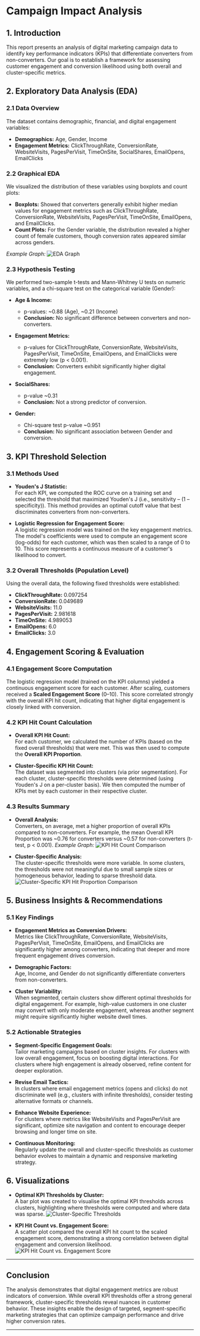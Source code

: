 # Campaign Impact Analysis

## 1. Introduction

This report presents an analysis of digital marketing campaign data to identify key performance indicators (KPIs) that differentiate converters from non-converters. Our goal is to establish a framework for assessing customer engagement and conversion likelihood using both overall and cluster-specific metrics.

## 2. Exploratory Data Analysis (EDA)

### 2.1 Data Overview
The dataset contains demographic, financial, and digital engagement variables:
- **Demographics:** Age, Gender, Income
- **Engagement Metrics:** ClickThroughRate, ConversionRate, WebsiteVisits, PagesPerVisit, TimeOnSite, SocialShares, EmailOpens, EmailClicks

### 2.2 Graphical EDA
We visualized the distribution of these variables using boxplots and count plots:
- **Boxplots:** Showed that converters generally exhibit higher median values for engagement metrics such as ClickThroughRate, ConversionRate, WebsiteVisits, PagesPerVisit, TimeOnSite, EmailOpens, and EmailClicks.
- **Count Plots:** For the Gender variable, the distribution revealed a higher count of female customers, though conversion rates appeared similar across genders.

*Example Graph:*
![EDA Graph](visualisations/EDA.png)

### 2.3 Hypothesis Testing
We performed two-sample t-tests and Mann-Whitney U tests on numeric variables, and a chi-square test on the categorical variable (Gender):

- **Age & Income:**  
  - p-values: ~0.88 (Age), ~0.21 (Income)  
  - **Conclusion:** No significant difference between converters and non-converters.

- **Engagement Metrics:**  
  - p-values for ClickThroughRate, ConversionRate, WebsiteVisits, PagesPerVisit, TimeOnSite, EmailOpens, and EmailClicks were extremely low (p < 0.001).  
  - **Conclusion:** Converters exhibit significantly higher digital engagement.

- **SocialShares:**  
  - p-value ~0.31  
  - **Conclusion:** Not a strong predictor of conversion.

- **Gender:**  
  - Chi-square test p-value ~0.951  
  - **Conclusion:** No significant association between Gender and conversion.

## 3. KPI Threshold Selection

### 3.1 Methods Used
- **Youden's J Statistic:**  
  For each KPI, we computed the ROC curve on a training set and selected the threshold that maximized Youden's J (i.e., sensitivity – (1 – specificity)). This method provides an optimal cutoff value that best discriminates converters from non-converters.

- **Logistic Regression for Engagement Score:**  
  A logistic regression model was trained on the key engagement metrics. The model's coefficients were used to compute an engagement score (log-odds) for each customer, which was then scaled to a range of 0 to 10. This score represents a continuous measure of a customer's likelihood to convert.

### 3.2 Overall Thresholds (Population Level)
Using the overall data, the following fixed thresholds were established:
- **ClickThroughRate:** 0.097254  
- **ConversionRate:** 0.049689  
- **WebsiteVisits:** 11.0  
- **PagesPerVisit:** 2.981618  
- **TimeOnSite:** 4.989053  
- **EmailOpens:** 6.0  
- **EmailClicks:** 3.0  

## 4. Engagement Scoring & Evaluation

### 4.1 Engagement Score Computation
The logistic regression model (trained on the KPI columns) yielded a continuous engagement score for each customer. After scaling, customers received a **Scaled Engagement Score** (0–10). This score correlated strongly with the overall KPI hit count, indicating that higher digital engagement is closely linked with conversion.

### 4.2 KPI Hit Count Calculation
- **Overall KPI Hit Count:**  
  For each customer, we calculated the number of KPIs (based on the fixed overall thresholds) that were met. This was then used to compute the **Overall KPI Proportion**.

- **Cluster-Specific KPI Hit Count:**  
  The dataset was segmented into clusters (via prior segmentation). For each cluster, cluster-specific thresholds were determined (using Youden's J on a per-cluster basis). We then computed the number of KPIs met by each customer in their respective cluster.

### 4.3 Results Summary
- **Overall Analysis:**  
  Converters, on average, met a higher proportion of overall KPIs compared to non-converters. For example, the mean Overall KPI Proportion was ~0.76 for converters versus ~0.57 for non-converters (t-test, p < 0.001).
  *Example Graph:*
![KPI Hit Count Comparison](visualisations/Overall%20KPI%20Hit%20Count%20vs%20Conversion.png)

- **Cluster-Specific Analysis:**  
  The cluster-specific thresholds were more variable. In some clusters, the thresholds were not meaningful due to small sample sizes or homogeneous behavior, leading to sparse threshold data.
![Cluster-Specific KPI Hit Proportion Comparison](visualisations/Cluster%20KPI%20Hit%20Proportion%20vs%20Conversion.png)

## 5. Business Insights & Recommendations

### 5.1 Key Findings
- **Engagement Metrics as Conversion Drivers:**  
  Metrics like ClickThroughRate, ConversionRate, WebsiteVisits, PagesPerVisit, TimeOnSite, EmailOpens, and EmailClicks are significantly higher among converters, indicating that deeper and more frequent engagement drives conversion.

- **Demographic Factors:**  
  Age, Income, and Gender do not significantly differentiate converters from non-converters.

- **Cluster Variability:**  
  When segmented, certain clusters show different optimal thresholds for digital engagement. For example, high-value customers in one cluster may convert with only moderate engagement, whereas another segment might require significantly higher website dwell times.

### 5.2 Actionable Strategies
- **Segment-Specific Engagement Goals:**  
  Tailor marketing campaigns based on cluster insights. For clusters with low overall engagement, focus on boosting digital interactions. For clusters where high engagement is already observed, refine content for deeper exploration.

- **Revise Email Tactics:**  
  In clusters where email engagement metrics (opens and clicks) do not discriminate well (e.g., clusters with infinite thresholds), consider testing alternative formats or channels.

- **Enhance Website Experience:**  
  For clusters where metrics like WebsiteVisits and PagesPerVisit are significant, optimize site navigation and content to encourage deeper browsing and longer time on site.

- **Continuous Monitoring:**  
  Regularly update the overall and cluster-specific thresholds as customer behavior evolves to maintain a dynamic and responsive marketing strategy.

## 6. Visualizations
- **Optimal KPI Thresholds by Cluster:**  
  A bar plot was created to visualise the optimal KPI thresholds across clusters, highlighting where thresholds were computed and where data was sparse.
  ![Cluster-Specific Thresholds](visualisations/Optimal%20KPI%20Thresholds%20by%20Cluster.png)

- **KPI Hit Count vs. Engagement Score:**  
  A scatter plot compared the overall KPI hit count to the scaled engagement score, demonstrating a strong correlation between digital engagement and conversion likelihood.
  ![KPI Hit Count vs. Engagement Score](visualisations/KPI%20Hit%20Count%20vs%20Engagement%20Score.png)

---

## Conclusion

The analysis demonstrates that digital engagement metrics are robust indicators of conversion. While overall KPI thresholds offer a strong general framework, cluster-specific thresholds reveal nuances in customer behavior. These insights enable the design of targeted, segment-specific marketing strategies that can optimize campaign performance and drive higher conversion rates.

---
